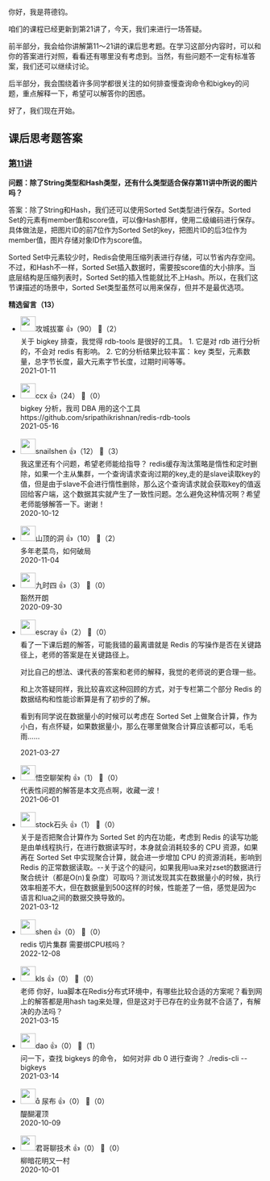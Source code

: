 你好，我是蒋德钧。

咱们的课程已经更新到第21讲了，今天，我们来进行一场答疑。

前半部分，我会给你讲解第11～21讲的课后思考题。在学习这部分内容时，可以和你的答案进行对照，看看还有哪里没有考虑到。当然，有些问题不一定有标准答案，我们还可以继续讨论。

后半部分，我会围绕着许多同学都很关注的如何排查慢查询命令和bigkey的问题，重点解释一下，希望可以解答你的困惑。

好了，我们现在开始。

## 课后思考题答案

### [第11讲](https://time.geekbang.org/column/article/279649)

**问题：除了String类型和Hash类型，还有什么类型适合保存第11讲中所说的图片吗？**

答案：除了String和Hash，我们还可以使用Sorted Set类型进行保存。Sorted Set的元素有member值和score值，可以像Hash那样，使用二级编码进行保存。具体做法是，把图片ID的前7位作为Sorted Set的key，把图片ID的后3位作为member值，图片存储对象ID作为score值。

Sorted Set中元素较少时，Redis会使用压缩列表进行存储，可以节省内存空间。不过，和Hash不一样，Sorted Set插入数据时，需要按score值的大小排序。当底层结构是压缩列表时，Sorted Set的插入性能就比不上Hash。所以，在我们这节课描述的场景中，Sorted Set类型虽然可以用来保存，但并不是最优选项。
<div><strong>精选留言（13）</strong></div><ul>
<li><img src="https://static001.geekbang.org/account/avatar/00/10/14/ee/d72a8222.jpg" width="30px"><span>攻城拔寨</span> 👍（90） 💬（2）<div>关于 bigkey 排查，我觉得 rdb-tools 是很好的工具。
1. 它是对 rdb 进行分析的，不会对 redis 有影响。
2. 它的分析结果比较丰富： key 类型，元素数量，总字节长度，最大元素字节长度，过期时间等等。</div>2021-01-11</li><br/><li><img src="https://static001.geekbang.org/account/avatar/00/0f/e8/91/e05a03a0.jpg" width="30px"><span>ccx</span> 👍（24） 💬（0）<div>bigkey 分析，我司 DBA 用的这个工具 https:&#47;&#47;github.com&#47;sripathikrishnan&#47;redis-rdb-tools</div>2021-05-16</li><br/><li><img src="https://static001.geekbang.org/account/avatar/00/15/ec/a7/7d44c655.jpg" width="30px"><span>snailshen</span> 👍（12） 💬（3）<div>我这里还有个问题，希望老师能给指导？
redis缓存淘汰策略是惰性和定时删除，如果一个主从集群，一个查询请求查询过期的key,走的是slave读取key的值，但是由于slave不会进行惰性删除，那么这个查询请求就会获取key的值返回给客户端，这个数据其实就产生了一致性问题。怎么避免这种情况啊？希望老师能够解答一下。谢谢！</div>2020-10-12</li><br/><li><img src="https://static001.geekbang.org/account/avatar/00/13/05/c8/2f849dfb.jpg" width="30px"><span>山顶的洞</span> 👍（10） 💬（2）<div>多年老菜鸟，如何破局</div>2020-11-04</li><br/><li><img src="http://thirdwx.qlogo.cn/mmopen/vi_32/zGUSFibP0OGFW9a3QSic1DZLr5B4kPoNmt3RibzLNYSOxN3mUZibBMkGHpwcYPFYWJ7v61wsMvyIKzpBuQJWD2hVOg/132" width="30px"><span>九时四</span> 👍（3） 💬（0）<div>豁然开朗</div>2020-09-30</li><br/><li><img src="https://static001.geekbang.org/account/avatar/00/0f/92/6d/becd841a.jpg" width="30px"><span>escray</span> 👍（2） 💬（0）<div>看了一下课后题的解答，可能我错的最离谱就是 Redis 的写操作是否在关键路径上，老师的答案是在关键路径上。

对比自己的想法、课代表的答案和老师的解释，我觉的老师说的更合理一些。

和上次答疑同样，我比较喜欢这种回顾的方式，对于专栏第二个部分 Redis 的数据结构和性能诊断算是有了初步的了解。

看到有同学说在数据量小的时候可以考虑在 Sorted Set 上做聚合计算，作为小白，有点怀疑，如果数据量小，那么在哪里做聚合计算应该都可以，毛毛雨……</div>2021-03-27</li><br/><li><img src="https://static001.geekbang.org/account/avatar/00/11/23/5b/983408b9.jpg" width="30px"><span>悟空聊架构</span> 👍（1） 💬（0）<div>代表性问题的解答是本文亮点啊，收藏一波！</div>2021-06-01</li><br/><li><img src="https://static001.geekbang.org/account/avatar/00/13/5f/13/d22a0ff0.jpg" width="30px"><span>stock石头</span> 👍（1） 💬（0）<div>关于是否把聚合计算作为 Sorted Set 的内在功能，考虑到 Redis 的读写功能是由单线程执行，在进行数据读写时，本身就会消耗较多的 CPU 资源，如果再在 Sorted Set 中实现聚合计算，就会进一步增加 CPU 的资源消耗，影响到 Redis 的正常数据读取。--关于这个的疑问，如果我用lua来对zset的数据进行聚合统计（都是O(n)复杂度）可取吗？测试发现其实在数据量小的时候，执行效率相差不大，但在数据量到500这样的时候，性能差了一倍，感觉是因为c语言和lua之间的数据交换导致的。</div>2021-03-12</li><br/><li><img src="https://static001.geekbang.org/account/avatar/00/16/18/a4/c0585c3e.jpg" width="30px"><span>shen</span> 👍（0） 💬（0）<div>redis 切片集群 需要绑CPU核吗？</div>2022-12-08</li><br/><li><img src="https://static001.geekbang.org/account/avatar/00/16/12/aa/83a3cd03.jpg" width="30px"><span>kls</span> 👍（0） 💬（0）<div>老师 你好，lua脚本在Redis分布式环境中，有哪些比较合适的方案呢？看到网上的解答都是用hash tag来处理，但是这对于已存在的业务就不合适了，有解决的办法吗？</div>2021-03-15</li><br/><li><img src="https://static001.geekbang.org/account/avatar/00/10/99/87/5066026c.jpg" width="30px"><span>dao</span> 👍（0） 💬（1）<div>问一下，查找 bigkeys 的命令， 如何对非 db 0 进行查询？
 .&#47;redis-cli  --bigkeys</div>2021-03-14</li><br/><li><img src="https://static001.geekbang.org/account/avatar/00/16/86/e3/a31f6869.jpg" width="30px"><span> 尿布</span> 👍（0） 💬（0）<div>醍醐灌顶</div>2020-10-09</li><br/><li><img src="https://static001.geekbang.org/account/avatar/00/14/3a/f8/c1a939e7.jpg" width="30px"><span>君哥聊技术</span> 👍（0） 💬（0）<div>柳暗花明又一村</div>2020-10-01</li><br/>
</ul>